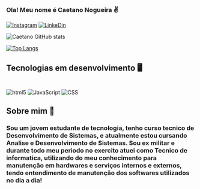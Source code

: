 
### Ola! Meu nome é Caetano Nogueira ✌️

[![Instagram](https://img.shields.io/badge/Instagram-E4405F?style=for-the-badge&logo=instagram&logoColor=white)](https://www.instagram.com/ctn_nog/?hl=pt-br)
[![LinkeDin](https://img.shields.io/badge/LinkedIn-0077B5?style=for-the-badge&logo=linkedin&logoColor=white)](https://www.linkedin.com/in/caetano-nogueira-478600208/)

![Caetano GitHub stats](https://github-readme-stats.vercel.app/api?username=Kacaetano&show_icons=true&theme=tokyonight)

[![Top Langs](https://github-readme-stats.vercel.app/api/top-langs/?username=Kacaetano)](https://github.com/anuraghazra/github-readme-stats)

## Tecnologias em desenvolvimento 🖥️

<div style="display: inline_block"><br/>
    <img align="center" alt="html5" src="https://img.shields.io/badge/HTML-239120?style=for-the-badge&logo=html5&logoColor=white">
    <img align="center" alt="JavaScript" src="https://img.shields.io/badge/JavaScript-F7DF1E?style=for-the-badge&logo=javascript&logoColor=black">
    <img align="center" alt="CSS" src="https://img.shields.io/badge/CSS-239120?&style=for-the-badge&logo=css3&logoColor=white">
</div>

## Sobre mim 🧐

### Sou um jovem estudante de tecnologia, tenho curso tecnico de Desenvolvimento de Sistemas, e atualmente estou cursando Analise e Desenvolvimento de Sistemas. Sou ex militar e durante todo meu periodo no exercito atuei como Tecnico de informatica, utilizando do meu conhecimento para manutenção em hardwares e serviços internos e externos, tendo entendimento de manutenção dos softwares utilizados no dia a dia!
